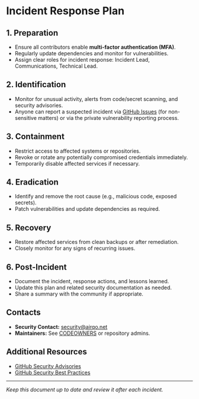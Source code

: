 # Incident Response Plan

## 1. Preparation

- Ensure all contributors enable **multi-factor authentication (MFA)**.
- Regularly update dependencies and monitor for vulnerabilities.
- Assign clear roles for incident response: Incident Lead, Communications, Technical Lead.

## 2. Identification

- Monitor for unusual activity, alerts from code/secret scanning, and security advisories.
- Anyone can report a suspected incident via [GitHub Issues](https://github.com/airqo-platform/AirQo-api/issues) (for non-sensitive matters) or via the private vulnerability reporting process.

## 3. Containment

- Restrict access to affected systems or repositories.
- Revoke or rotate any potentially compromised credentials immediately.
- Temporarily disable affected services if necessary.

## 4. Eradication

- Identify and remove the root cause (e.g., malicious code, exposed secrets).
- Patch vulnerabilities and update dependencies as required.

## 5. Recovery

- Restore affected services from clean backups or after remediation.
- Closely monitor for any signs of recurring issues.

## 6. Post-Incident

- Document the incident, response actions, and lessons learned.
- Update this plan and related security documentation as needed.
- Share a summary with the community if appropriate.

## Contacts

- **Security Contact:** security@airqo.net
- **Maintainers:** See [CODEOWNERS](./CODEOWNERS) or repository admins.

## Additional Resources

- [GitHub Security Advisories](https://github.com/airqo-platform/AirQo-api/security/advisories)
- [GitHub Security Best Practices](https://docs.github.com/en/code-security)

---

_Keep this document up to date and review it after each incident._
